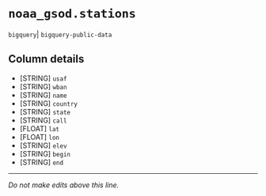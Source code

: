 # `noaa_gsod.stations`
`bigquery`| `bigquery-public-data`

## Column details
* [STRING]    `usaf`
* [STRING]    `wban`
* [STRING]    `name`
* [STRING]    `country`
* [STRING]    `state`
* [STRING]    `call`
* [FLOAT]     `lat`
* [FLOAT]     `lon`
* [STRING]    `elev`
* [STRING]    `begin`
* [STRING]    `end`

-------------------------------------------------------------------------------
*Do not make edits above this line.*

